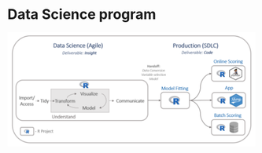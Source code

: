 
Data Science program
===============================

<img src="zzz-images/data-science-program.PNG" style="display: block; margin: auto;" />